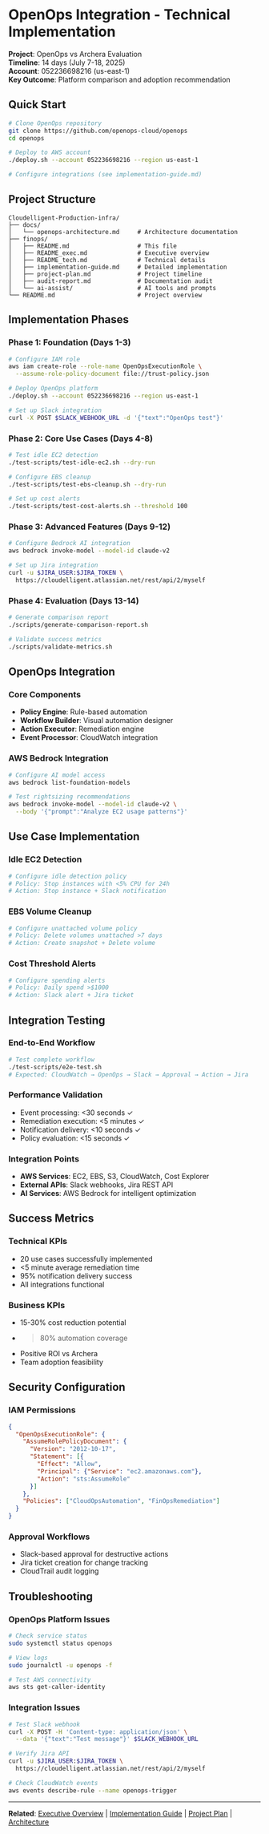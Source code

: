 # OpenOps Integration - Technical Implementation

**Project**: OpenOps vs Archera Evaluation  
**Timeline**: 14 days (July 7-18, 2025)  
**Account**: 052236698216 (us-east-1)  
**Key Outcome**: Platform comparison and adoption recommendation

## Quick Start

```bash
# Clone OpenOps repository
git clone https://github.com/openops-cloud/openops
cd openops

# Deploy to AWS account
./deploy.sh --account 052236698216 --region us-east-1

# Configure integrations (see implementation-guide.md)
```

## Project Structure

```
Cloudelligent-Production-infra/
├── docs/
│   └── openops-architecture.md     # Architecture documentation
├── finops/
│   ├── README.md                   # This file
│   ├── README_exec.md              # Executive overview
│   ├── README_tech.md              # Technical details
│   ├── implementation-guide.md     # Detailed implementation
│   ├── project-plan.md             # Project timeline
│   ├── audit-report.md             # Documentation audit
│   └── ai-assist/                  # AI tools and prompts
└── README.md                       # Project overview
```

## Implementation Phases

### Phase 1: Foundation (Days 1-3)
```bash
# Configure IAM role
aws iam create-role --role-name OpenOpsExecutionRole \
  --assume-role-policy-document file://trust-policy.json

# Deploy OpenOps platform
./deploy.sh --account 052236698216 --region us-east-1

# Set up Slack integration
curl -X POST $SLACK_WEBHOOK_URL -d '{"text":"OpenOps test"}'
```

### Phase 2: Core Use Cases (Days 4-8)
```bash
# Test idle EC2 detection
./test-scripts/test-idle-ec2.sh --dry-run

# Configure EBS cleanup
./test-scripts/test-ebs-cleanup.sh --dry-run

# Set up cost alerts
./test-scripts/test-cost-alerts.sh --threshold 100
```

### Phase 3: Advanced Features (Days 9-12)
```bash
# Configure Bedrock AI integration
aws bedrock invoke-model --model-id claude-v2

# Set up Jira integration
curl -u $JIRA_USER:$JIRA_TOKEN \
  https://cloudelligent.atlassian.net/rest/api/2/myself
```

### Phase 4: Evaluation (Days 13-14)
```bash
# Generate comparison report
./scripts/generate-comparison-report.sh

# Validate success metrics
./scripts/validate-metrics.sh
```

## OpenOps Integration

### Core Components
- **Policy Engine**: Rule-based automation
- **Workflow Builder**: Visual automation designer
- **Action Executor**: Remediation engine
- **Event Processor**: CloudWatch integration

### AWS Bedrock Integration
```bash
# Configure AI model access
aws bedrock list-foundation-models

# Test rightsizing recommendations
aws bedrock invoke-model --model-id claude-v2 \
  --body '{"prompt":"Analyze EC2 usage patterns"}'
```

## Use Case Implementation

### Idle EC2 Detection
```bash
# Configure idle detection policy
# Policy: Stop instances with <5% CPU for 24h
# Action: Stop instance + Slack notification
```

### EBS Volume Cleanup
```bash
# Configure unattached volume policy
# Policy: Delete volumes unattached >7 days
# Action: Create snapshot + Delete volume
```

### Cost Threshold Alerts
```bash
# Configure spending alerts
# Policy: Daily spend >$1000
# Action: Slack alert + Jira ticket
```

## Integration Testing

### End-to-End Workflow
```bash
# Test complete workflow
./test-scripts/e2e-test.sh
# Expected: CloudWatch → OpenOps → Slack → Approval → Action → Jira
```

### Performance Validation
- Event processing: <30 seconds ✓
- Remediation execution: <5 minutes ✓
- Notification delivery: <10 seconds ✓
- Policy evaluation: <15 seconds ✓

### Integration Points
- **AWS Services**: EC2, EBS, S3, CloudWatch, Cost Explorer
- **External APIs**: Slack webhooks, Jira REST API
- **AI Services**: AWS Bedrock for intelligent optimization

## Success Metrics

### Technical KPIs
- 20 use cases successfully implemented
- <5 minute average remediation time
- 95% notification delivery success
- All integrations functional

### Business KPIs
- 15-30% cost reduction potential
- >80% automation coverage
- Positive ROI vs Archera
- Team adoption feasibility

## Security Configuration

### IAM Permissions
```json
{
  "OpenOpsExecutionRole": {
    "AssumeRolePolicyDocument": {
      "Version": "2012-10-17",
      "Statement": [{
        "Effect": "Allow",
        "Principal": {"Service": "ec2.amazonaws.com"},
        "Action": "sts:AssumeRole"
      }]
    },
    "Policies": ["CloudOpsAutomation", "FinOpsRemediation"]
  }
}
```

### Approval Workflows
- Slack-based approval for destructive actions
- Jira ticket creation for change tracking
- CloudTrail audit logging

## Troubleshooting

### OpenOps Platform Issues
```bash
# Check service status
sudo systemctl status openops

# View logs
sudo journalctl -u openops -f

# Test AWS connectivity
aws sts get-caller-identity
```

### Integration Issues
```bash
# Test Slack webhook
curl -X POST -H 'Content-type: application/json' \
  --data '{"text":"Test message"}' $SLACK_WEBHOOK_URL

# Verify Jira API
curl -u $JIRA_USER:$JIRA_TOKEN \
  https://cloudelligent.atlassian.net/rest/api/2/myself

# Check CloudWatch events
aws events describe-rule --name openops-trigger
```

---

**Related**: [Executive Overview](README_exec.md) | [Implementation Guide](implementation-guide.md) | [Project Plan](project-plan.md) | [Architecture](../docs/openops-architecture.md)